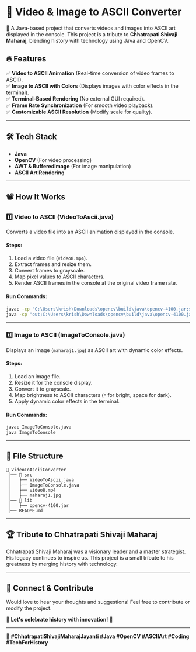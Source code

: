 
# 🎨 Video & Image to ASCII Converter  

🚀 A Java-based project that converts videos and images into ASCII art displayed in the console. This project is a tribute to **Chhatrapati Shivaji Maharaj**, blending history with technology using Java and OpenCV.  

## 🔥 Features  

✅ **Video to ASCII Animation** (Real-time conversion of video frames to ASCII).  
✅ **Image to ASCII with Colors** (Displays images with color effects in the terminal).  
✅ **Terminal-Based Rendering** (No external GUI required).  
✅ **Frame Rate Synchronization** (For smooth video playback).  
✅ **Customizable ASCII Resolution** (Modify scale for quality).  

---

## 🛠️ Tech Stack  

- **Java**  
- **OpenCV** (For video processing)  
- **AWT & BufferedImage** (For image manipulation)  
- **ASCII Art Rendering**  

---

## 📽️ How It Works  

### 1️⃣ Video to ASCII (VideoToAscii.java)  

Converts a video file into an ASCII animation displayed in the console.  

#### **Steps:**  
1. Load a video file (`video8.mp4`).  
2. Extract frames and resize them.  
3. Convert frames to grayscale.  
4. Map pixel values to ASCII characters.  
5. Render ASCII frames in the console at the original video frame rate.  

#### **Run Commands:**  
```sh
javac -cp "C:\Users\krish\Downloads\opencv\build\java\opencv-4100.jar;src" -d out VideoToAscii.java 
java -cp "out;C:\Users\krish\Downloads\opencv\build\java\opencv-4100.jar" -Djava.library.path="C:\Users\krish\Downloads\opencv\build\java\x64" VideoToAscii
```

---

### 2️⃣ Image to ASCII (ImageToConsole.java)  

Displays an image (`maharaj1.jpg`) as ASCII art with dynamic color effects.  

#### **Steps:**  
1. Load an image file.  
2. Resize it for the console display.  
3. Convert it to grayscale.  
4. Map brightness to ASCII characters (`*` for bright, space for dark).  
5. Apply dynamic color effects in the terminal.  

#### **Run Commands:**  
```sh
javac ImageToConsole.java  
java ImageToConsole
```

---

## 📂 File Structure  

```
📂 VideoToAsciiConverter
 ├── 📁 src
 │   ├── VideoToAscii.java
 │   ├── ImageToConsole.java
 │   ├── video8.mp4
 │   ├── maharaj1.jpg
 ├── 📁 lib
 │   ├── opencv-4100.jar
 ├── README.md
```

---

## 🏆 Tribute to Chhatrapati Shivaji Maharaj  

Chhatrapati Shivaji Maharaj was a visionary leader and a master strategist. His legacy continues to inspire us. This project is a small tribute to his greatness by merging history with technology.  

---

## 💬 Connect & Contribute  

Would love to hear your thoughts and suggestions! Feel free to contribute or modify the project.  

🚀 **Let's celebrate history with innovation!** 🚀  

---

🔗 **#ChhatrapatiShivajiMaharajJayanti #Java #OpenCV #ASCIIArt #Coding #TechForHistory**
